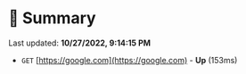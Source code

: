 # 📖 Summary
Last updated: **10/27/2022, 9:14:15 PM**

- `GET` [https://google.com](https://google.com) - **Up** (153ms)
